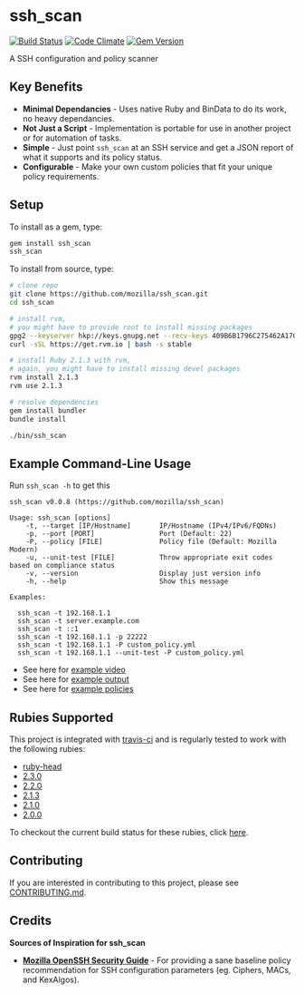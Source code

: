 # ssh_scan

[![Build Status](https://secure.travis-ci.org/mozilla/ssh_scan.png)](http://travis-ci.org/mozilla/ssh_scan)
[![Code Climate](https://codeclimate.com/github/mozilla/ssh_scan.png)](https://codeclimate.com/github/mozilla/ssh_scan)
[![Gem Version](https://badge.fury.io/rb/ssh_scan.svg)](https://badge.fury.io/rb/ssh_scan)

A SSH configuration and policy scanner

## Key Benefits

- **Minimal Dependancies** - Uses native Ruby and BinData to do its work, no heavy dependancies.
- **Not Just a Script** - Implementation is portable for use in another project or for automation of tasks.
- **Simple** - Just point `ssh_scan` at an SSH service and get a JSON report of what it supports and its policy status.
- **Configurable** - Make your own custom policies that fit your unique policy requirements.

## Setup

To install as a gem, type:

```bash
gem install ssh_scan
ssh_scan
```

To install from source, type:

```bash
# clone repo
git clone https://github.com/mozilla/ssh_scan.git
cd ssh_scan

# install rvm,
# you might have to provide root to install missing packages
gpg2 --keyserver hkp://keys.gnupg.net --recv-keys 409B6B1796C275462A1703113804BB82D39DC0E3
curl -sSL https://get.rvm.io | bash -s stable

# install Ruby 2.1.3 with rvm,
# again, you might have to install missing devel packages
rvm install 2.1.3
rvm use 2.1.3

# resolve dependencies
gem install bundler
bundle install

./bin/ssh_scan
```

## Example Command-Line Usage

Run `ssh_scan -h` to get this

    ssh_scan v0.0.8 (https://github.com/mozilla/ssh_scan)

    Usage: ssh_scan [options]
        -t, --target [IP/Hostname]       IP/Hostname (IPv4/IPv6/FQDNs)
        -p, --port [PORT]                Port (Default: 22)
        -P, --policy [FILE]              Policy file (Default: Mozilla Modern)
        -u, --unit-test [FILE]           Throw appropriate exit codes based on compliance status
        -v, --version                    Display just version info
        -h, --help                       Show this message

    Examples:

      ssh_scan -t 192.168.1.1
      ssh_scan -t server.example.com
      ssh_scan -t ::1
      ssh_scan -t 192.168.1.1 -p 22222
      ssh_scan -t 192.168.1.1 -P custom_policy.yml
      ssh_scan -t 192.168.1.1 --unit-test -P custom_policy.yml

- See here for [example video](https://asciinema.org/a/7pliiw5zqhj7eqvz7q437u6vx)
- See here for [example output](https://github.com/mozilla/ssh_scan/blob/master/examples/192.168.1.1.json)
- See here for [example policies](https://github.com/mozilla/ssh_scan/blob/master/policies)

## Rubies Supported

This project is integrated with [travis-ci](http://about.travis-ci.org/) and is regularly tested to work with the following rubies:

* [ruby-head](https://github.com/ruby/ruby)
* [2.3.0](https://github.com/ruby/ruby/tree/ruby_2_1)
* [2.2.0](https://github.com/ruby/ruby/tree/ruby_2_1)
* [2.1.3](https://github.com/ruby/ruby/tree/ruby_2_1)
* [2.1.0](https://github.com/ruby/ruby/tree/ruby_2_1)
* [2.0.0](https://github.com/ruby/ruby/tree/ruby_2_0_0)

To checkout the current build status for these rubies, click [here](https://travis-ci.org/#!/mozilla/ssh_scan).

## Contributing

If you are interested in contributing to this project, please see [CONTRIBUTING.md](https://github.com/mozilla/ssh_scan/blob/master/CONTRIBUTING.md).

## Credits

**Sources of Inspiration for ssh_scan**

- [**Mozilla OpenSSH Security Guide**](https://wiki.mozilla.org/Security/Guidelines/OpenSSH) - For providing a sane baseline policy recommendation for SSH configuration parameters (eg. Ciphers, MACs, and KexAlgos).
